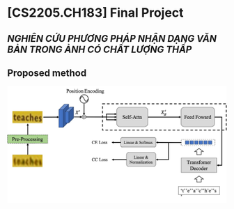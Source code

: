 # [CS2205.CH183] Final Project
## _NGHIÊN CỨU PHƯƠNG PHÁP NHẬN DẠNG VĂN BẢN TRONG ẢNH CÓ CHẤT LƯỢNG THẤP_

## Proposed method
![alt text](model.jpg "Model")
